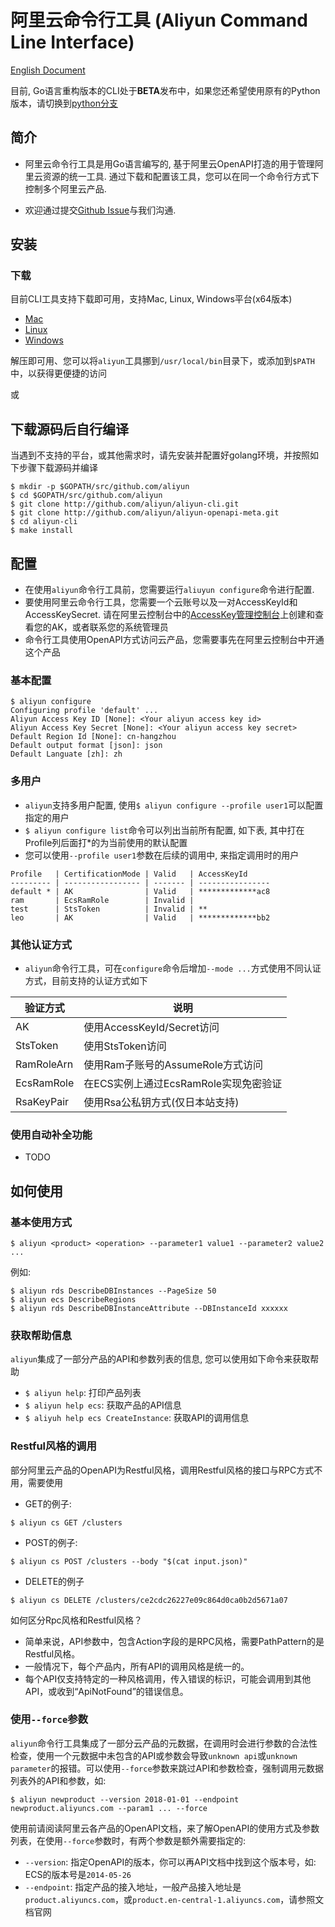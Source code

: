 
# 阿里云命令行工具 (Aliyun Command Line Interface)

[English Document](README.md) 

目前, Go语言重构版本的CLI处于**BETA**发布中，如果您还希望使用原有的Python版本，请切换到[python分支]()

## 简介

- 阿里云命令行工具是用Go语言编写的, 基于阿里云OpenAPI打造的用于管理阿里云资源的统一工具. 通过下载和配置该工具，您可以在同一个命令行方式下控制多个阿里云产品.

- 欢迎通过提交[Github Issue](https://github.com/aliyun/aliyun-cli/issues/new)与我们沟通.

## 安装

### 下载

目前CLI工具支持下载即可用，支持Mac, Linux, Windows平台(x64版本)

- [Mac](http://aliyun-cli.oss-cn-hangzhou.aliyuncs.com/aliyun-cli-macosx-0.31-amd64.tgz)
- [Linux](http://aliyun-cli.oss-cn-hangzhou.aliyuncs.com/aliyun-cli-linux-0.31-amd64.tgz)
- [Windows](http://aliyun-cli.oss-cn-hangzhou.aliyuncs.com/aliyun-cli-windows-0.31-amd64.tgz)

解压即可用、您可以将`aliyun`工具挪到`/usr/local/bin`目录下，或添加到`$PATH`中，以获得更便捷的访问

或

## 下载源码后自行编译

当遇到不支持的平台，或其他需求时，请先安装并配置好golang环境，并按照如下步骤下载源码并编译

```
$ mkdir -p $GOPATH/src/github.com/aliyun
$ cd $GOPATH/src/github.com/aliyun
$ git clone http://github.com/aliyun/aliyun-cli.git
$ git clone http://github.com/aliyun/aliyun-openapi-meta.git
$ cd aliyun-cli
$ make install
```

## 配置

- 在使用`aliyun`命令行工具前，您需要运行`aliuyun configure`命令进行配置.
- 要使用阿里云命令行工具，您需要一个云账号以及一对AccessKeyId和AccessKeySecret. 请在阿里云控制台中的[AccessKey管理控制台](https://ak-console.aliyun.com/#/accesskey)上创建和查看您的AK，或者联系您的系统管理员
- 命令行工具使用OpenAPI方式访问云产品，您需要事先在阿里云控制台中开通这个产品

### 基本配置

```
$ aliyun configure
Configuring profile 'default' ...
Aliyun Access Key ID [None]: <Your aliyun access key id>
Aliyun Access Key Secret [None]: <Your aliyun access key secret>
Default Region Id [None]: cn-hangzhou
Default output format [json]: json
Default Languate [zh]: zh
```

### 多用户

- `aliyun`支持多用户配置, 使用`$ aliyun configure --profile user1`可以配置指定的用户
- `$ aliyun configure list`命令可以列出当前所有配置, 如下表, 其中打在Profile列后面打*的为当前使用的默认配置
- 您可以使用`--profile user1`参数在后续的调用中, 来指定调用时的用户

```
Profile   | CertificationMode | Valid   | AccessKeyId
--------- | ----------------- | ------- | ----------------
default * | AK                | Valid   | *************ac8
ram       | EcsRamRole        | Invalid |
test      | StsToken          | Invalid | **
leo       | AK                | Valid   | *************bb2 
```

### 其他认证方式

- `aliyun`命令行工具，可在`configure`命令后增加`--mode ...`方式使用不同认证方式，目前支持的认证方式如下

| 验证方式  | 说明 |
| --------       | -------- |
| AK             | 使用AccessKeyId/Secret访问 |
| StsToken       | 使用StsToken访问    |
| RamRoleArn     | 使用Ram子账号的AssumeRole方式访问     |
| EcsRamRole     | 在ECS实例上通过EcsRamRole实现免密验证   |
| RsaKeyPair     | 使用Rsa公私钥方式(仅日本站支持)     |

### 使用自动补全功能

- TODO

## 如何使用

### 基本使用方式

```
$ aliyun <product> <operation> --parameter1 value1 --parameter2 value2 ...
```

例如: 

```
$ aliyun rds DescribeDBInstances --PageSize 50
$ aliyun ecs DescribeRegions
$ aliyun rds DescribeDBInstanceAttribute --DBInstanceId xxxxxx
```

### 获取帮助信息

`aliyun`集成了一部分产品的API和参数列表的信息, 您可以使用如下命令来获取帮助

- `$ aliyun help`: 打印产品列表
- `$ aliyun help ecs`: 获取产品的API信息
- `$ aliyuh help ecs CreateInstance`: 获取API的调用信息


### Restful风格的调用

部分阿里云产品的OpenAPI为Restful风格，调用Restful风格的接口与RPC方式不用，需要使用

- GET的例子: 

```
$ aliyun cs GET /clusters
```

- POST的例子: 

```
$ aliyun cs POST /clusters --body "$(cat input.json)"
```

- DELETE的例子

```
$ aliyun cs DELETE /clusters/ce2cdc26227e09c864d0ca0b2d5671a07
```

如何区分Rpc风格和Restful风格？

- 简单来说，API参数中，包含Action字段的是RPC风格，需要PathPattern的是Restful风格。
- 一般情况下，每个产品内，所有API的调用风格是统一的。
- 每个API仅支持特定的一种风格调用，传入错误的标识，可能会调用到其他API，或收到“ApiNotFound”的错误信息。

### 使用`--force`参数

`aliyun`命令行工具集成了一部分云产品的元数据，在调用时会进行参数的合法性检查，使用一个元数据中未包含的API或参数会导致`unknown api`或`unknown parameter`的报错。可以使用`--force`参数来跳过API和参数检查，强制调用元数据列表外的API和参数，如:

```
$ aliyun newproduct --version 2018-01-01 --endpoint newproduct.aliyuncs.com --param1 ... --force
```

使用前请阅读阿里云各产品的OpenAPI文档，来了解OpenAPI的使用方式及参数列表，在使用`--force`参数时，有两个参数是额外需要指定的:

- `--version`: 指定OpenAPI的版本，你可以再API文档中找到这个版本号，如: ECS的版本号是`2014-05-26`
- `--endpoint`: 指定产品的接入地址，一般产品接入地址是`product.aliyuncs.com`，或`product.en-central-1.aliyuncs.com`，请参照文档官网


